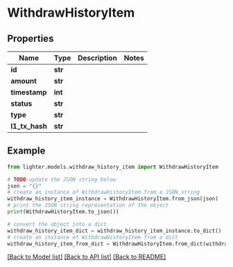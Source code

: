 # WithdrawHistoryItem


## Properties

Name | Type | Description | Notes
------------ | ------------- | ------------- | -------------
**id** | **str** |  | 
**amount** | **str** |  | 
**timestamp** | **int** |  | 
**status** | **str** |  | 
**type** | **str** |  | 
**l1_tx_hash** | **str** |  | 

## Example

```python
from lighter.models.withdraw_history_item import WithdrawHistoryItem

# TODO update the JSON string below
json = "{}"
# create an instance of WithdrawHistoryItem from a JSON string
withdraw_history_item_instance = WithdrawHistoryItem.from_json(json)
# print the JSON string representation of the object
print(WithdrawHistoryItem.to_json())

# convert the object into a dict
withdraw_history_item_dict = withdraw_history_item_instance.to_dict()
# create an instance of WithdrawHistoryItem from a dict
withdraw_history_item_from_dict = WithdrawHistoryItem.from_dict(withdraw_history_item_dict)
```
[[Back to Model list]](../README.md#documentation-for-models) [[Back to API list]](../README.md#documentation-for-api-endpoints) [[Back to README]](../README.md)


